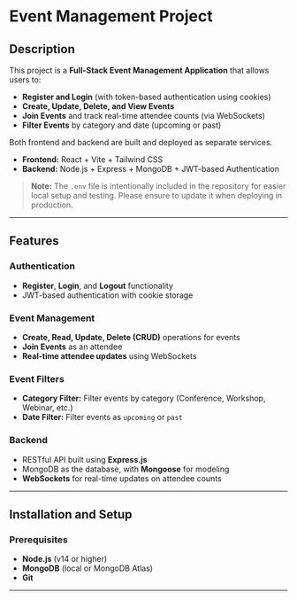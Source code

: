 # Event Management Project  

## Description  
This project is a **Full-Stack Event Management Application** that allows users to:  
- **Register and Login** (with token-based authentication using cookies)  
- **Create, Update, Delete, and View Events**  
- **Join Events** and track real-time attendee counts (via WebSockets)  
- **Filter Events** by category and date (upcoming or past)  

Both frontend and backend are built and deployed as separate services.  
- **Frontend:** React + Vite + Tailwind CSS  
- **Backend:** Node.js + Express + MongoDB + JWT-based Authentication  

> **Note:** The `.env` file is intentionally included in the repository for easier local setup and testing. Please ensure to update it when deploying in production.

---

## Features  
### Authentication  
- **Register**, **Login**, and **Logout** functionality  
- JWT-based authentication with cookie storage  

### Event Management  
- **Create, Read, Update, Delete (CRUD)** operations for events  
- **Join Events** as an attendee  
- **Real-time attendee updates** using WebSockets  

### Event Filters  
- **Category Filter:** Filter events by category (Conference, Workshop, Webinar, etc.)  
- **Date Filter:** Filter events as `upcoming` or `past`  

### Backend  
- RESTful API built using **Express.js**  
- MongoDB as the database, with **Mongoose** for modeling  
- **WebSockets** for real-time updates on attendee counts  

---

## Installation and Setup  

### Prerequisites  
- **Node.js** (v14 or higher)  
- **MongoDB** (local or MongoDB Atlas)  
- **Git**  

---
